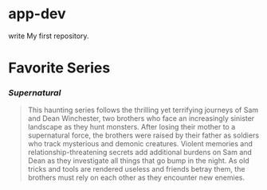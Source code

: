 # app-dev
write My first repository.

# Favorite Series

### *Supernatural*
>This haunting series follows the thrilling yet terrifying journeys of Sam and Dean Winchester, two brothers who face an increasingly sinister landscape as they hunt monsters. After losing their mother to a supernatural force, the brothers were raised by their father as soldiers who track mysterious and demonic creatures. Violent memories and relationship-threatening secrets add additional burdens on Sam and Dean as they investigate all things that go bump in the night. As old tricks and tools are rendered useless and friends betray them, the brothers must rely on each other as they encounter new enemies.
